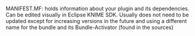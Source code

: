 MANIFEST.MF: holds information about your plugin and its dependencies. Can be edited visually in Eclipse KNIME SDK.
Usually does not need to be updated except for increasing versions in the future and using a different name for the bundle and its Bundle-Activator (found in the sources)
